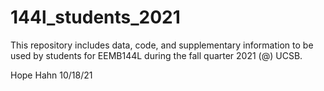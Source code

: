 # 144l_students_2021

This repository includes data, code, and supplementary information to be used by students for EEMB144L during the fall quarter 2021 (@) UCSB.

Hope Hahn
10/18/21